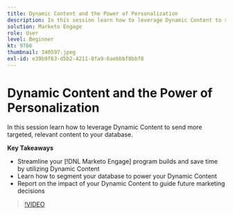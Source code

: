```yaml
---
title: Dynamic Content and the Power of Personalization
description: In this session learn how to leverage Dynamic Content to send more targeted, relevant content to your database.
solution: Marketo Engage
role: User
level: Beginner
kt: 9766
thumbnail: 340597.jpeg
exl-id: e39b9f63-d5b2-4211-8fa9-6aebbbf8bbf8
---
```

# Dynamic Content and the Power of Personalization

In this session learn how to leverage Dynamic Content to send more targeted, relevant content to your database.

**Key Takeaways**

* Streamline your [!DNL Marketo Engage] program builds and save time by utilizing Dynamic Content
* Learn how to segment your database to power your Dynamic Content
* Report on the impact of your Dynamic Content to guide future marketing decisions

>[!VIDEO](https://video.tv.adobe.com/v/340597/?quality=12&learn=on)
